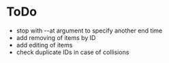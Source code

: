 # ToDo

* stop with --at argument to specify another end time
* add removing of items by ID
* add editing of items
* check duplicate IDs in case of collisions

